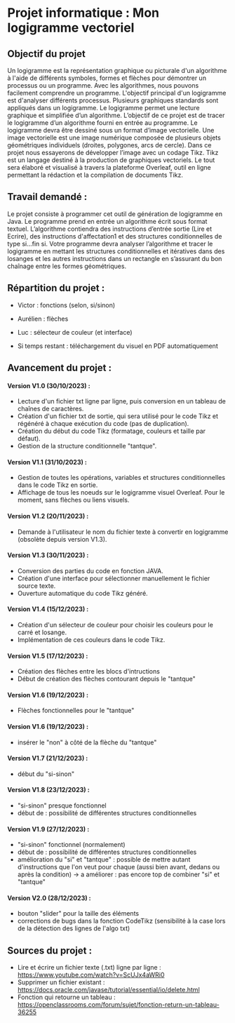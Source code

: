 # Projet informatique : Mon logigramme vectoriel

## Objectif du projet
Un logigramme est la représentation graphique ou picturale d'un algorithme à l'aide de différents symboles, formes et flèches pour démontrer un processus ou un programme. Avec les algorithmes, nous pouvons facilement comprendre un programme. L'objectif principal d'un logigramme est d'analyser différents processus. Plusieurs graphiques standards sont appliqués dans un logigramme. Le logigramme permet une lecture graphique et simplifiée d’un algorithme. L’objectif de ce projet est de tracer le logigramme d’un algorithme fourni en entrée au programme. Le logigramme devra être dessiné sous un format d’image vectorielle. Une image vectorielle est une image numérique composée de plusieurs objets géométriques individuels (droites, polygones, arcs de cercle). Dans ce projet nous essayerons de développer l’image avec un codage Tikz. Tikz est un langage destiné à la production de graphiques vectoriels. Le tout sera élaboré et visualisé à travers la plateforme Overleaf, outil en ligne permettant la rédaction et la compilation de documents Tikz.


## Travail demandé :
Le projet consiste à programmer cet outil de génération de logigramme en Java. Le programme prend en entrée un algorithme écrit sous format textuel. L’algorithme contiendra des instructions d’entrée sortie (Lire et Ecrire), des instructions d'affectation1 et des structures conditionnelles de type si...fin si.
Votre programme devra analyser l’algorithme et tracer le logigramme en mettant les structures conditionnelles et itératives dans des losanges et les autres instructions dans un rectangle en s’assurant du bon chaînage entre les formes géométriques. 

## Répartition du projet :
- Victor : fonctions (selon, si/sinon)
- Aurélien : flèches
- Luc : sélecteur de couleur (et interface)

- Si temps restant : téléchargement du visuel en PDF automatiquement

## Avancement du projet :
#### Version V1.0 (30/10/2023) :
- Lecture d'un fichier txt ligne par ligne, puis conversion en un tableau de chaînes de caractères.
- Création d'un fichier txt de sortie, qui sera utilisé pour le code Tikz et régénéré à chaque exécution du code (pas de duplication).
- Création du début du code Tikz (formatage, couleurs et taille par défaut).
- Gestion de la structure conditionnelle "tantque".

#### Version V1.1 (31/10/2023) :
- Gestion de toutes les opérations,  variables et structures conditionnelles dans le code Tikz en sortie.
- Affichage de tous les noeuds sur le logigramme visuel Overleaf. Pour le moment, sans flèches ou liens visuels.

#### Version V1.2 (20/11/2023) :
- Demande à l'utilisateur le nom du fichier texte à convertir en logigramme (obsolète depuis version V1.3).

#### Version V1.3 (30/11/2023) :
- Conversion des parties du code en fonction JAVA.
- Création d'une interface pour sélectionner manuellement le fichier source texte.
- Ouverture automatique du code Tikz généré.

#### Version V1.4 (15/12/2023) :
- Création d'un sélecteur de couleur pour choisir les couleurs pour le carré et losange.
- Implémentation de ces couleurs dans le code Tikz.

#### Version V1.5 (17/12/2023) :
- Création des flèches entre les blocs d'intructions
- Début de création des flèches contourant depuis le "tantque"

#### Version V1.6 (19/12/2023) :
- Flèches fonctionnelles pour le "tantque"

#### Version V1.6 (19/12/2023) :
- insérer le "non" à côté de la flèche du "tantque"

#### Version V1.7 (21/12/2023) :
- début du "si-sinon"

#### Version V1.8 (23/12/2023) :
- "si-sinon" presque fonctionnel
- début de : possibilité de différentes structures conditionnelles

#### Version V1.9 (27/12/2023) :
- "si-sinon" fonctionnel (normalement)
- début de : possibilité de différentes structures conditionnelles
- amélioration du "si" et "tantque" : possible de mettre autant d'instructions que l'on veut pour chaque (aussi bien avant, dedans ou après la condition)
  -> a améliorer : pas encore top de combiner "si" et "tantque"

#### Version V2.0 (28/12/2023) :
- bouton "slider" pour la taille des éléments
- corrections de bugs dans la fonction CodeTikz (sensibilité à la case lors de la détection des lignes de l'algo txt)
  
## Sources du projet :
- Lire et écrire un fichier texte (.txt) ligne par ligne : https://www.youtube.com/watch?v=ScUJx4aWRi0
- Supprimer un fichier existant : https://docs.oracle.com/javase/tutorial/essential/io/delete.html
- Fonction qui retourne un tableau : https://openclassrooms.com/forum/sujet/fonction-return-un-tableau-36255
